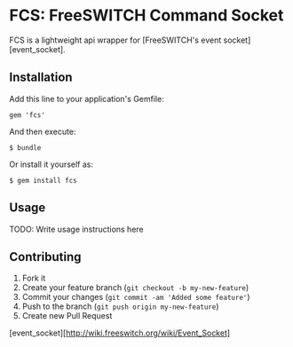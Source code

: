 # FCS: FreeSWITCH Command Socket

FCS is a lightweight api wrapper for [FreeSWITCH's event socket][event_socket].

## Installation

Add this line to your application's Gemfile:

    gem 'fcs'

And then execute:

    $ bundle

Or install it yourself as:

    $ gem install fcs

## Usage

TODO: Write usage instructions here

## Contributing

1. Fork it
2. Create your feature branch (`git checkout -b my-new-feature`)
3. Commit your changes (`git commit -am 'Added some feature'`)
4. Push to the branch (`git push origin my-new-feature`)
5. Create new Pull Request


[event_socket][http://wiki.freeswitch.org/wiki/Event_Socket]
